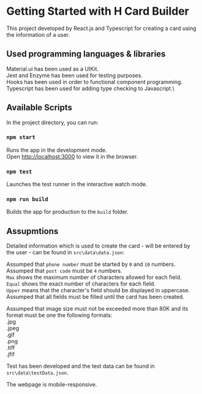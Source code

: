 # Getting Started with H Card Builder

This project developed by React.js and Typescript for creating a card using the information of a user.

## Used programming languages & libraries

Material.ui has been used as a UIKit.\
Jest and Enzyme has been used for testing purposes.\
Hooks has been used in order to functional component programming.\
Typescript has been used for adding type checking to Javascript.\

## Available Scripts

In the project directory, you can run:

### `npm start`

Runs the app in the development mode.\
Open [http://localhost:3000](http://localhost:3000) to view it in the browser.

### `npm test`

Launches the test runner in the interactive watch mode.

### `npm run build`

Builds the app for production to the `build` folder.

## Assupmtions

Detailed information which is used to create the card - will be entered by the user - can be found in `src\data\data.json`:

Assumped that `phone number` must be started by `0` and `10` numbers.\
Assumped that `post code` must be `4` numbers.\
`Max` shows the maximum number of characters allowed for each field.\
`Equal` shows the exact number of characters for each field.\
`Upper` means that the character's field should be displayed in uppercase.\
Assumped that all fields must be filled until the card has been created.

Assumped that image size must not be exceeded more than 80K and its format must be one the following formats:\
.jpg\
.jpeg\
.gif\
.png\
.tiff\
.jfif

Test has been developed and the test data can be found in `src\data\testData.json`.

The webpage is mobile-responsive.
